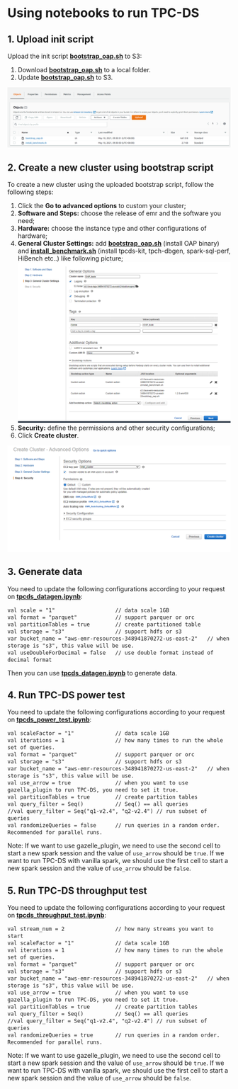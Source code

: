 # Using notebooks to run TPC-DS

## 1. Upload init script 

Upload the init script **[bootstrap_oap.sh](../bootstrap_oap.sh)** to S3:
    
1. Download **[bootstrap_oap.sh](../bootstrap_oap.sh)** to a local folder.
2. Update **[bootstrap_oap.sh](../bootstrap_oap.sh)** to S3.

![upload_init_script and install_benchmark.sh](../imgs/upload_scripts_to_S3.PNG)


## 2. Create a new cluster using bootstrap script
To create a new cluster using the uploaded bootstrap script, follow the following steps:

1. Click the  **Go to advanced options** to custom your cluster;
2. **Software and Steps:** choose the release of emr and the software you need;
3. **Hardware:** choose the instance type and other configurations of hardware;
4. **General Cluster Settings:** add **[bootstrap_oap.sh](../bootstrap_oap.sh)** (install OAP binary) and **[install_benchmark.sh](../install_benchmark.sh)** (install tpcds-kit, tpch-dbgen, spark-sql-perf, HiBench etc..) like following picture;
![Add bootstrap action](../imgs/add-bootstrap-oap.PNG)
5. **Security:** define the permissions and other security configurations;
6. Click **Create cluster**. 

![create_cluster](../imgs/create-oap-cluster.png)

## 3. Generate data
You need to update the following configurations according to your request on **[tpcds_datagen.ipynb](./tpcds_datagen.ipynb)**:
```
val scale = "1"                   // data scale 1GB
val format = "parquet"            // support parquer or orc
val partitionTables = true        // create partitioned table
val storage = "s3"                // support hdfs or s3
var bucket_name = "aws-emr-resources-348941870272-us-east-2"   // when storage is "s3", this value will be use.
val useDoubleForDecimal = false   // use double format instead of decimal format
```
Then you can use **[tpcds_datagen.ipynb](./tpcds_datagen.ipynb)** to generate data.

## 4. Run TPC-DS power test
You need to update the following configurations according to your request on **[tpcds_power_test.ipynb](./tpcds_power_test.ipynb)**:
```
val scaleFactor = "1"             // data scale 1GB
val iterations = 1                // how many times to run the whole set of queries.
val format = "parquet"            // support parquer or orc
val storage = "s3"                // support hdfs or s3
var bucket_name = "aws-emr-resources-348941870272-us-east-2"   // when storage is "s3", this value will be use.
val use_arrow = true              // when you want to use gazella_plugin to run TPC-DS, you need to set it true.
val partitionTables = true        // create partition tables
val query_filter = Seq()          // Seq() == all queries
//val query_filter = Seq("q1-v2.4", "q2-v2.4") // run subset of queries
val randomizeQueries = false      // run queries in a random order. Recommended for parallel runs.
```
Note: If we want to use gazelle_plugin, we need to use the second cell to start a new spark session and the value of `use_arrow` should be `true`. If we want to run TPC-DS with vanilla spark, we should use the first cell to start a new spark session and the value of `use_arrow` should be `false`.

## 5. Run TPC-DS throughput test
You need to update the following configurations according to your request on **[tpcds_throughput_test.ipynb](./tpcds_throughput_test.ipynb)**:
```
val stream_num = 2                // how many streams you want to start 
val scaleFactor = "1"             // data scale 1GB
val iterations = 1                // how many times to run the whole set of queries.
val format = "parquet"            // support parquer or orc
val storage = "s3"                // support hdfs or s3
var bucket_name = "aws-emr-resources-348941870272-us-east-2"   // when storage is "s3", this value will be use.
val use_arrow = true              // when you want to use gazella_plugin to run TPC-DS, you need to set it true.
val partitionTables = true        // create partition tables
val query_filter = Seq()          // Seq() == all queries
//val query_filter = Seq("q1-v2.4", "q2-v2.4") // run subset of queries
val randomizeQueries = true       // run queries in a random order. Recommended for parallel runs.
```
Note: If we want to use gazelle_plugin, we need to use the second cell to start a new spark session and the value of `use_arrow` should be `true`. If we want to run TPC-DS with vanilla spark, we should use the first cell to start a new spark session and the value of `use_arrow` should be `false`.
